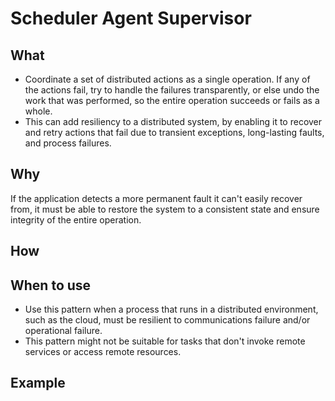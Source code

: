 # Scheduler Agent Supervisor

## What

* Coordinate a set of distributed actions as a single operation. If any of the actions fail, try to handle the failures transparently, or else undo the work that was performed, so the entire operation succeeds or fails as a whole. 
* This can add resiliency to a distributed system, by enabling it to recover and retry actions that fail due to transient exceptions, long-lasting faults, and process failures.

## Why

If the application detects a more permanent fault it can't easily recover from, it must be able to restore the system to a consistent state and ensure integrity of the entire operation.

## How

## When to use

* Use this pattern when a process that runs in a distributed environment, such as the cloud, must be resilient to communications failure and/or operational failure.
* This pattern might not be suitable for tasks that don't invoke remote services or access remote resources.

## Example

